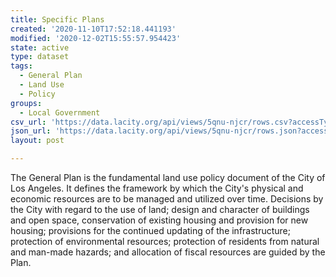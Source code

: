 ```yaml
---
title: Specific Plans
created: '2020-11-10T17:52:18.441193'
modified: '2020-12-02T15:55:57.954423'
state: active
type: dataset
tags:
  - General Plan
  - Land Use
  - Policy
groups:
  - Local Government
csv_url: 'https://data.lacity.org/api/views/5qnu-njcr/rows.csv?accessType=DOWNLOAD'
json_url: 'https://data.lacity.org/api/views/5qnu-njcr/rows.json?accessType=DOWNLOAD'
layout: post

---
```

The General Plan is the fundamental land use policy document of the City of Los Angeles. It defines the framework by which the City's physical and economic resources are to be managed and utilized over time. Decisions by the City with regard to the use of land; design and character of buildings and open space, conservation of existing housing and provision for new housing; provisions for the continued updating of the infrastructure; protection of environmental resources; protection of residents from natural and man-made hazards; and allocation of fiscal resources are guided by the Plan.
